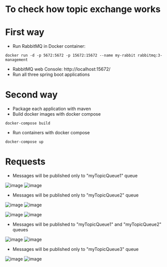 # To check how topic exchange works

# First way
* Run RabbitMQ in Docker container:
```ssh
docker run -d -p 5672:5672 -p 15672:15672 --name my-rabbit rabbitmq:3-management
```
* RabbitMQ web Console: http://localhost:15672/
* Run all three spring boot applications

# Second way
* Package each application with maven
* Build docker images with docker compose
```ssh
docker-compose build
```
* Run containers with docker compose
```ssh
docker-compose up
```
# Requests
* Messages will be published only to "myTopicQueue1" queue

![image](https://user-images.githubusercontent.com/84874469/197174089-9a4da8d0-0e87-4e7d-8fcd-f90746c295eb.png)
![image](https://user-images.githubusercontent.com/84874469/197174102-3ec0159a-d2f5-4aa3-8da5-4e4bc2a20bff.png)

* Messages will be published only to "myTopicQueue2" queue

![image](https://user-images.githubusercontent.com/84874469/197174136-dc1c09df-bc95-4d34-ab70-cecc5ddd2c57.png)
![image](https://user-images.githubusercontent.com/84874469/197174116-02ecbea1-5a9f-468b-bf16-4128eaaf3842.png)

![image](https://user-images.githubusercontent.com/84874469/197174168-6b2fa608-0fad-4f53-9408-c3394b4e7f04.png)
![image](https://user-images.githubusercontent.com/84874469/197174187-8680b4fe-b2e7-4809-97a4-878853d16ea3.png)

* Messages will be published to "myTopicQueue1" and "myTopicQueue2" queues

![image](https://user-images.githubusercontent.com/84874469/197174211-ffbf2c84-6ab4-4a85-9793-81194dc30eb9.png)
![image](https://user-images.githubusercontent.com/84874469/197174230-614f5496-9586-451f-8ab0-352724c9f951.png)

* Messages will be published only to "myTopicQueue3" queue

![image](https://user-images.githubusercontent.com/84874469/197174247-bdae3309-78c2-41bb-949a-e06c8c6b963c.png)
![image](https://user-images.githubusercontent.com/84874469/197174259-8fb132dc-f98e-4ab5-9e60-dfe22c8250af.png)
